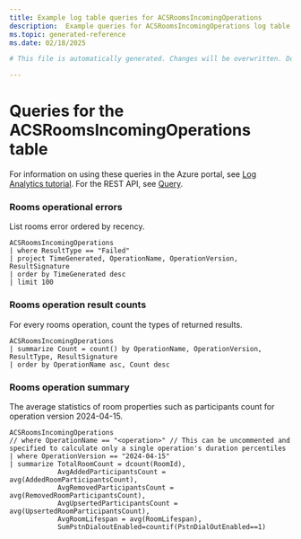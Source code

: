 ```yaml
---
title: Example log table queries for ACSRoomsIncomingOperations
description:  Example queries for ACSRoomsIncomingOperations log table
ms.topic: generated-reference
ms.date: 02/18/2025

# This file is automatically generated. Changes will be overwritten. Do not change this file directly. 

---
```


# Queries for the ACSRoomsIncomingOperations table

For information on using these queries in the Azure portal, see [Log Analytics tutorial](/azure/azure-monitor/logs/log-analytics-tutorial). For the REST API, see [Query](/rest/api/loganalytics/query).


### Rooms operational errors  


List rooms error ordered by recency.  

```query
ACSRoomsIncomingOperations
| where ResultType == "Failed"
| project TimeGenerated, OperationName, OperationVersion, ResultSignature
| order by TimeGenerated desc
| limit 100
```



### Rooms operation result counts  


For every rooms operation, count the types of returned results.  

```query
ACSRoomsIncomingOperations
| summarize Count = count() by OperationName, OperationVersion, ResultType, ResultSignature
| order by OperationName asc, Count desc
```



### Rooms operation summary  


The average statistics of room properties such as participants count for operation version 2024-04-15.  

```query
ACSRoomsIncomingOperations
// where OperationName == "<operation>" // This can be uncommented and specified to calculate only a single operation's duration percentiles
| where OperationVersion == "2024-04-15" 
| summarize TotalRoomCount = dcount(RoomId),
            AvgAddedParticipantsCount = avg(AddedRoomParticipantsCount),
            AvgRemovedParticipantsCount = avg(RemovedRoomParticipantsCount),
            AvgUpsertedParticipantsCount = avg(UpsertedRoomParticipantsCount),
            AvgRoomLifespan = avg(RoomLifespan),
            SumPstnDialoutEnabled=countif(PstnDialOutEnabled==1)
```

